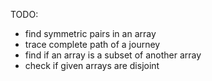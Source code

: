 TODO:

- find symmetric pairs in an array
- trace complete path of a journey
- find if an array is a subset of another array
- check if given arrays are disjoint